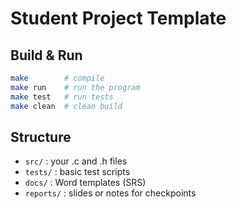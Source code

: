 # Student Project Template 
## Build & Run
```bash
make        # compile
make run    # run the program
make test   # run tests
make clean  # clean build
```

## Structure
- `src/` : your .c and .h files
- `tests/` : basic test scripts
- `docs/` : Word templates (SRS)
- `reports/` : slides or notes for checkpoints
